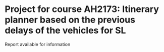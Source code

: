 ﻿# Project for course AH2173: Itinerary planner based on the previous delays of the vehicles for SL

Report available for information
